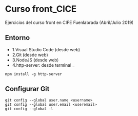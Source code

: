 # Curso front_CICE

Ejercicios del curso front en CIFE Fuenlabrada (Abril/Julio 2019)

## Entorno

* 1.Visual Studio Code (desde web)
* 2.Git (desde web)
* 3.NodeJS (desde web)
* 4.http-server: desde terminal _

```shell
npm install -g http-server

```
## Configurar Git
```
git config --global user.name <username>
git config --global user.email <useremail>
git config --global -l

```
